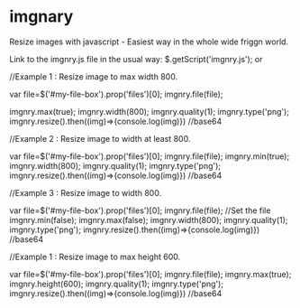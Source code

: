 # imgnary
Resize images with javascript - Easiest way in the whole wide friggn world.

Link to the imgnry.js file in the usual way:
$.getScript('imgnry.js');
or
<script src='imgnry.js'></script>


//Example 1 : Resize image to max width 800.

var file=$('#my-file-box').prop('files')[0];
imgnry.file(file);

imgnry.max(true); 
imgnry.width(800);
imgnry.quality(1);
imgnry.type('png');
imgnry.resize().then((img)=>{console.log(img)}) //base64

//Example 2 : Resize image to width at least 800.

var file=$('#my-file-box').prop('files')[0];
imgnry.file(file);
imgnry.min(true); 
imgnry.width(800);
imgnry.quality(1);
imgnry.type('png');
imgnry.resize().then((img)=>{console.log(img)}) //base64

//Example 3 : Resize image to width 800.

var file=$('#my-file-box').prop('files')[0];
imgnry.file(file); //Set the file
imgnry.min(false);
imgnry.max(false);
imgnry.width(800);
imgnry.quality(1);
imgnry.type('png');
imgnry.resize().then((img)=>{console.log(img)}) //base64

//Example 1 : Resize image to max height 600.

var file=$('#my-file-box').prop('files')[0];
imgnry.file(file);
imgnry.max(true); 
imgnry.height(600);
imgnry.quality(1);
imgnry.type('png');
imgnry.resize().then((img)=>{console.log(img)}) //base64


